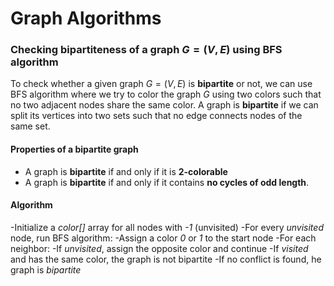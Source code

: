 # Graph Algorithms #














### Checking bipartiteness of a graph $G=(V, E)$ using BFS algorithm ###
To check whether a given graph $G=(V, E)$ is **bipartite** or not, we can use BFS algorithm where we try to color the graph $G$ using two colors such that no two adjacent nodes share the same color. A graph is **bipartite** if we can split its vertices into two sets such that no edge connects nodes of the same set. 

#### Properties of a bipartite graph ####
- A graph is **bipartite** if and only if it is **2-colorable**
- A graph is **bipartite** if and only if it contains **no cycles of odd length**.

#### Algorithm ####
-Initialize a *color[]* array for all nodes with *-1* (unvisited)
-For every *unvisited* node, run BFS algorithm:
  -Assign a color *0* or *1* to the start node
  -For each neighbor:
    -If *unvisited*, assign the opposite color and continue
    -If *visited* and has the same color, the graph is not bipartite
-If no conflict is found, he graph is *bipartite*
